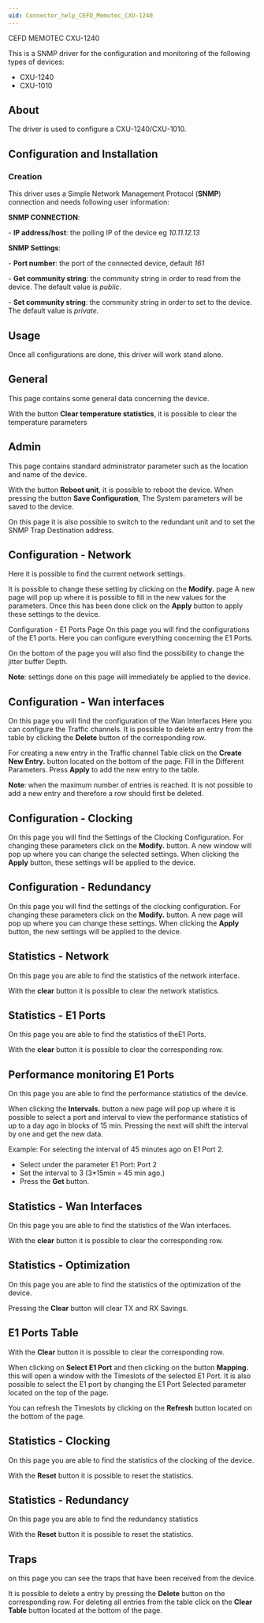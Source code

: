 ```yaml
---
uid: Connector_help_CEFD_Memotec_CXU-1240
---
```


CEFD MEMOTEC CXU-1240

This is a SNMP driver for the configuration and monitoring of the following types of devices:

- CXU-1240
- CXU-1010

## About

The driver is used to configure a CXU-1240/CXU-1010.

## Configuration and Installation

### Creation

This driver uses a Simple Network Management Protocol (**SNMP**) connection and needs following user information:

**SNMP CONNECTION**:

\- **IP address/host**: the polling IP of the device eg *10.11.12.13*

**SNMP Settings**:

\- **Port number**: the port of the connected device, default *161*

\- **Get community string**: the community string in order to read from the device. The default value is *public*.

\- **Set community string**: the community string in order to set to the device. The default value is *private.*

## Usage

Once all configurations are done, this driver will work stand alone.

## General

This page contains some general data concerning the device.

With the button **Clear temperature statistics**, it is possible to clear the temperature parameters

## Admin

This page contains standard administrator parameter such as the location and name of the device.

With the button **Reboot unit**, it is possible to reboot the device.
When pressing the button **Save Configuration**, The System parameters will be saved to the device.

On this page it is also possible to switch to the redundant unit and to set the SNMP Trap Destination address.

## Configuration - Network

Here it is possible to find the current network settings.

It is possible to change these setting by clicking on the **Modify.** page
A new page will pop up where it is possible to fill in the new values for the parameters.
Once this has been done click on the **Apply** button to apply these settings to the device.

Configuration - E1 Ports Page
On this page you will find the configurations of the E1 ports.
Here you can configure everything concerning the E1 Ports.

On the bottom of the page you will also find the possibility to change the jitter buffer Depth.

**Note**: settings done on this page will immediately be applied to the device.

## Configuration - Wan interfaces

On this page you will find the configuration of the Wan Interfaces
Here you can configure the Traffic channels.
It is possible to delete an entry from the table by clicking the **Delete** button of the corresponding row.

For creating a new entry in the Traffic channel Table click on the **Create New Entry.** button located on the bottom of the page. Fill in the Different Parameters.
Press **Apply** to add the new entry to the table.

**Note**: when the maximum number of entries is reached. It is not possible to add a new entry and therefore a row should first be deleted.

## Configuration - Clocking

On this page you will find the Settings of the Clocking Configuration.
For changing these parameters click on the **Modify.** button.
A new window will pop up where you can change the selected settings.
When clicking the **Apply** button, these settings will be applied to the device.

## Configuration - Redundancy

On this page you will find the settings of the clocking configuration. For changing these parameters click on the **Modify.** button. A new page will pop up where you can change these settings.
When clicking the **Apply** button, the new settings will be applied to the device.

## Statistics - Network

On this page you are able to find the statistics of the network interface.

With the **clear** button it is possible to clear the network statistics.

## Statistics - E1 Ports

On this page you are able to find the statistics of theE1 Ports.

With the **clear** button it is possible to clear the corresponding row.


## Performance monitoring E1 Ports

On this page you are able to find the performance statistics of the device.

When clicking the **Intervals.** button a new page will pop up where it is possible to select a port and interval to view the performance statistics of up to a day ago in blocks of 15 min.
Pressing the next will shift the interval by one and get the new data.

Example:
For selecting the interval of 45 minutes ago on E1 Port 2.

- Select under the parameter E1 Port: Port 2
- Set the interval to 3 (3\*15min = 45 min ago.)
- Press the **Get** button.


## Statistics - Wan Interfaces

On this page you are able to find the statistics of the Wan interfaces.

With the **clear** button it is possible to clear the corresponding row.

## Statistics - Optimization

On this page you are able to find the statistics of the optimization of the device.

Pressing the **Clear** button will clear TX and RX Savings.

## E1 Ports Table

With the **Clear** button it is possible to clear the corresponding row.

When clicking on **Select E1 Port** and then clicking on the button **Mapping.** this will open a window with the Timeslots of the selected E1 Port.
It is also possible to select the E1 port by changing the E1 Port Selected parameter located on the top of the page.

You can refresh the Timeslots by clicking on the **Refresh** button located on the bottom of the page.

## Statistics - Clocking

On this page you are able to find the statistics of the clocking of the device.

With the **Reset** button it is possible to reset the statistics.

## Statistics - Redundancy

On this page you are able to find the redundancy statistics

With the **Reset** button it is possible to reset the statistics.

## Traps

on this page you can see the traps that have been received from the device.

It is possible to delete a entry by pressing the **Delete** button on the corresponding row.
For deleting all entries from the table click on the **Clear Table** button located at the bottom of the page.
